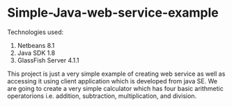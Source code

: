 # Simple-Java-web-service-example

Technologies used:
1. Netbeans 8.1
2. Java SDK 1.8
3. GlassFish Server 4.1.1

This project is just a very simple example of creating web service as well as accessing it using client application which is developed from java SE. 
We are going to create a very simple calculator which has four basic arithmetic operatorions i.e. addition, subtraction, multiplication, and division. 
